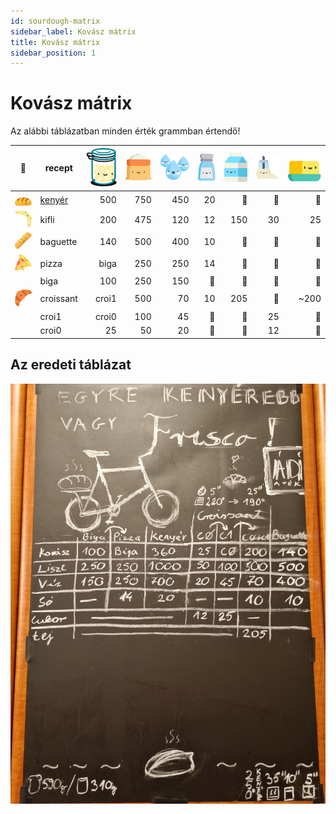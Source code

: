 ```yaml
---
id: sourdough-matrix
sidebar_label: Kovász mátrix
title: Kovász mátrix
sidebar_position: 1
---
```


# Kovász mátrix
Az alábbi táblázatban minden érték grammban értendő!

|🧺|recept|![kovasz](/img/icons/kovasz_48px.svg "kovász") |![liszt](/img/icons/liszt_36px.svg "liszt") |![viz](/img/icons/viz_36px.svg "víz") |![so](/img/icons/so_36px.svg "só") |![tej](/img/icons/tej_36px.svg "tej")|![cukor](/img/icons/cukor_36px.svg "cukor")|![vaj](/img/icons/vaj_36px.svg "vaj")|
|:---:|---|---:|---:|---:|---:|---:|---:|---:|
|![kenyer](/img/icons/kenyer_24px.svg "kenyér")         |[kenyér](./baking-bread/ingredients)   |500   |750  |450|20|🚫|🚫|🚫 |
|![kifli](/img/icons/kifli_24px.svg "kifli")            |kifli    |200   |475  |120|12|150 |30   |25 |
|![baguette](/img/icons/baguette_24px.svg "baguette")   |baguette |140   |500  |400|10|🚫 |🚫   |🚫 |
|![pizza](/img/icons/pizza_24px.svg "pizza")            |pizza    |biga  |250  |250|14|🚫 |🚫   |🚫 |
|                                                  |biga     |100   |250  |150|🚫|🚫 |🚫   |🚫 |
|![croissant](/img/icons/croissant_24px.svg "croissant")|croissant|croi1 |500  |70 |10|205|🚫   |~200|
|                                                  |croi1    |croi0 |100  |45 |🚫|🚫 |25   |🚫 |
|                                                  |croi0    |25    |50   |20 |🚫|🚫 |12   |🚫 |

## Az eredeti táblázat
![sourdoughmatrix](/img/photos/sourdoughmatrix.jpg)
